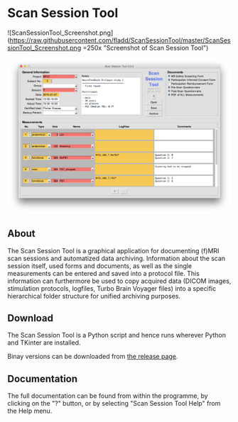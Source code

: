 Scan Session Tool
=================

![ScanSessionTool_Screenshot.png](https://raw.githubusercontent.com/fladd/ScanSessionTool/master/ScanSessionTool_Screenshot.png =250x "Screenshot of Scan Session Tool")

<img src="https://raw.githubusercontent.com/fladd/ScanSessionTool/master/ScanSessionTool_Screenshot.png" alt="ScanSessionTool_Screenshot.png" style="width:250">

About
-----
The Scan Session Tool is a graphical application for documenting (f)MRI scan
sessions and automatized data archiving. Information about the scan session
itself, used forms and documents, as well as the single measurements can be
entered and saved into a protocol file. This information can furthermore be
used to copy acquired data (DICOM images, stimulation protocols, logfiles,
Turbo Brain Voyager files) into a specific hierarchical folder structure for
unified archiving purposes.

Download
--------
The Scan Session Tool is a Python script and hence runs wherever Python and
TKinter are installed.

Binay versions can be downloaded from [the release page](https://github.com/fladd/ScanSessionTool/releases/latest).


Documentation
-------------
The full documentation can be found from within the programme, by clicking on
the "?" button, or by selecting "Scan Session Tool Help" from the Help menu.
